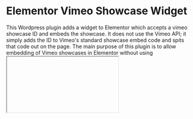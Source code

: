 # Elementor Vimeo Showcase Widget

This Wordpress plugin adds a widget to Elementor which accepts a vimeo showcase ID and embeds the showcase. It does not use the Vimeo API; it simply adds the ID to Vimeo's standard showcase embed code and spits that code out on the page. The main purpose of this plugin is to allow embedding of Vimeo showcases in Elementor without using <iframe> tags in an Elementor HTML widget, because those get stripped out in a Wordpress Multisite environment unless the user is a super admin. This widget allows editors and non-super admins to easily embed Vimeo showcases.

## Installation

Download as a ZIP file and upload using the normal Wordpress "Add Plugin" dialog.

## Plugin Structure: 
```
assets/
      /js
      
widgets/
      /embed-vimeo-showcase.php
      
index.php
elementor-embed-vimeo-showcase.php
plugin.php
```

* `assets` directory - Holds plugin JavaScript and CSS assets
  * `/js` directory - Holds plugin JavaScript Files
* `widgets` directory - Holds plugin widgets
  * `/embed-vimeo-showcase.php` - Embed Vimeo Showcase Widget class and Wordpress plugin meta info
* `index.php`	- Prevent direct access to directories
* `elementor-embed-vimeo-showcase.php`	- Main plugin file, used as a loader if plugin minimum requirements are met.
* `plugin.php` - Main plugin class

For more documentation please see [Elementor Developers Resource](https://developers.elementor.com/creating-an-extension-for-elementor/).
